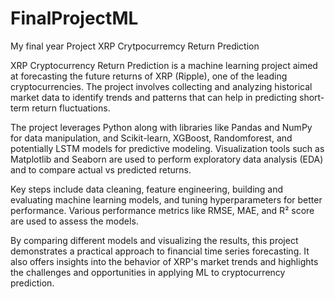 # FinalProjectML
My final year Project 
XRP Crytpocurremcy Return Prediction 

XRP Cryptocurrency Return Prediction is a machine learning project 
aimed at forecasting the future returns of XRP (Ripple), one of the 
leading cryptocurrencies. The project involves collecting and analyzing 
historical market data to identify trends and patterns that can help in 
predicting short-term return fluctuations.

The project leverages Python along with libraries like Pandas and NumPy 
for data manipulation, and Scikit-learn, XGBoost, Randomforest, and 
potentially LSTM models for predictive modeling. Visualization tools such 
as Matplotlib and Seaborn are used to perform exploratory data analysis 
(EDA) and to compare actual vs predicted returns.

Key steps include data cleaning, feature engineering, building and 
evaluating machine learning models, and tuning hyperparameters for better 
performance. Various performance metrics like RMSE, MAE, and R² score are 
used to assess the models.

By comparing different models and visualizing the results, this project 
demonstrates a practical approach to financial time series forecasting. 
It also offers insights into the behavior of XRP's market trends and 
highlights the challenges and opportunities in applying ML to cryptocurrency 
prediction.

